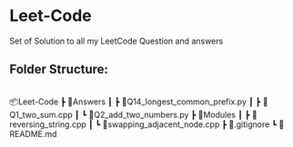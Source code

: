 # Leet-Code
Set of Solution to all my LeetCode Question and answers

## Folder Structure:
<br />
📦Leet-Code
 ┣ 📂Answers
 ┃ ┣ 📜Q14_longest_common_prefix.py
 ┃ ┣ 📜Q1_two_sum.cpp
 ┃ ┗ 📜Q2_add_two_numbers.py
 ┣ 📂Modules
 ┃ ┣ 📜reversing_string.cpp
 ┃ ┗ 📜swapping_adjacent_node.cpp
 ┣ 📜.gitignore
 ┗ 📜README.md
